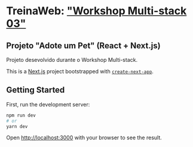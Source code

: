 # TreinaWeb: ["Workshop Multi-stack 03"](https://www.treinaweb.com.br/painel/multi-stack)

## Projeto "Adote um Pet" (React + Next.js)

Projeto desevolvido durante o Workshop Multi-stack.

This is a [Next.js](https://nextjs.org/) project bootstrapped with [`create-next-app`](https://github.com/vercel/next.js/tree/canary/packages/create-next-app).

## Getting Started

First, run the development server:

```bash
npm run dev
# or
yarn dev
```

Open [http://localhost:3000](http://localhost:3000) with your browser to see the result.
